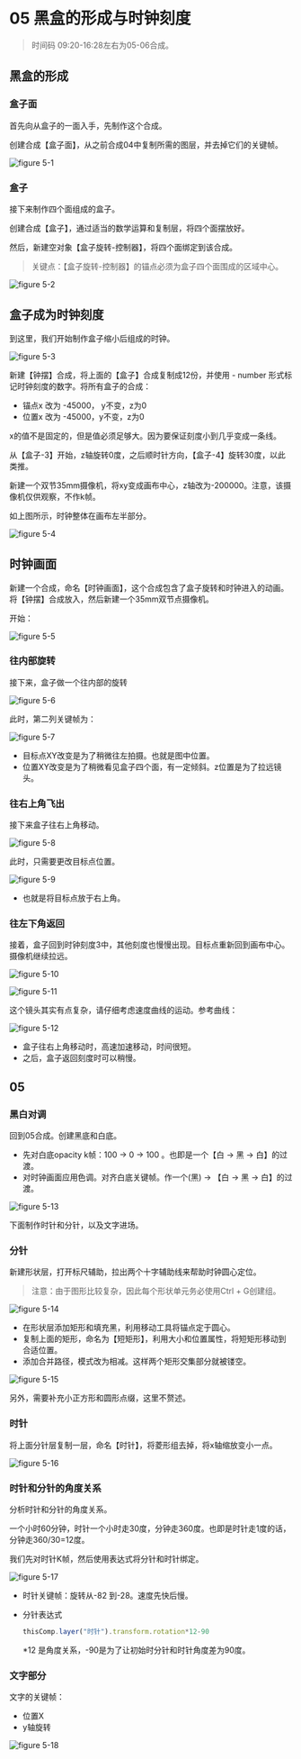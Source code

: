 # 05 黑盒的形成与时钟刻度

> 时间码 09:20-16:28左右为05-06合成。

## 黑盒的形成

### 盒子面

首先向从盒子的一面入手，先制作这个合成。

创建合成【盒子面】，从之前合成04中复制所需的图层，并去掉它们的关键帧。

![figure 5-1](assets/image-20210529221744509.png)

### 盒子

接下来制作四个面组成的盒子。

创建合成【盒子】，通过适当的数学运算和复制层，将四个面摆放好。

然后，新建空对象【盒子旋转-控制器】，将四个面绑定到该合成。

> 关键点：【盒子旋转-控制器】的锚点必须为盒子四个面围成的区域中心。

![figure 5-2](assets/image-20210529221933874.png)

## 盒子成为时钟刻度

到这里，我们开始制作盒子缩小后组成的时钟。

![figure 5-3](assets/image-20210529222455144.png)

新建【钟摆】合成，将上面的【盒子】合成复制成12份，并使用 - number 形式标记时钟刻度的数字。将所有盒子的合成：

- 锚点x 改为 -45000， y不变，z为0
- 位置x 改为 -45000，y不变，z为0

x的值不是固定的，但是值必须足够大。因为要保证刻度小到几乎变成一条线。

从【盒子-3】开始，z轴旋转0度，之后顺时针方向，【盒子-4】旋转30度，以此类推。

新建一个双节35mm摄像机，将xy变成画布中心，z轴改为-200000。注意，该摄像机仅供观察，不作k帧。

如上图所示，时钟整体在画布左半部分。

![figure 5-4](assets/image-20210529223118880.png)

## 时钟画面

新建一个合成，命名【时钟画面】，这个合成包含了盒子旋转和时钟进入的动画。将【钟摆】合成放入，然后新建一个35mm双节点摄像机。

开始：

![figure 5-5](assets/image-20210529234348468.png)

### 往内部旋转

接下来，盒子做一个往内部的旋转

![figure 5-6](assets/image-20210529234436435.png)

此时，第二列关键帧为：

![figure 5-7](assets/image-20210529234513611.png)

- 目标点XY改变是为了稍微往左拍摄。也就是图中位置。
- 位置XY改变是为了稍微看见盒子四个面，有一定倾斜。z位置是为了拉远镜头。

### 往右上角飞出

接下来盒子往右上角移动。

![figure 5-8](assets/image-20210529234730309.png)

此时，只需要更改目标点位置。

![figure 5-9](assets/image-20210529234802104.png)

- 也就是将目标点放于右上角。

### 往左下角返回

接着，盒子回到时钟刻度3中，其他刻度也慢慢出现。目标点重新回到画布中心。摄像机继续拉远。

![figure 5-10](assets/image-20210529235012183.png)

![figure 5-11](assets/image-20210529235053114.png)

这个镜头其实有点复杂，请仔细考虑速度曲线的运动。参考曲线：

![figure 5-12](assets/image-20210529235249160.png)

- 盒子往右上角移动时，高速加速移动，时间很短。
- 之后，盒子返回刻度时可以稍慢。

## 05

### 黑白对调

回到05合成。创建黑底和白底。

- 先对白底opacity k帧：100 -> 0 -> 100 。也即是一个【白 -> 黑 -> 白】的过渡。
- 对时钟画面应用色调。对齐白底关键帧。作一个(黑) -> 【白 -> 黑 -> 白】的过渡。

![figure 5-13](assets/image-20210530001449002.png)

下面制作时针和分针，以及文字进场。

### 分针

新建形状层，打开标尺辅助，拉出两个十字辅助线来帮助时钟圆心定位。

> 注意：由于图形比较复杂，因此每个形状单元务必使用Ctrl + G创建组。

![figure 5-14](assets/image-20210530163956746.png)

- 在形状层添加矩形和填充黑，利用移动工具将锚点定于圆心。
- 复制上面的矩形，命名为【短矩形】，利用大小和位置属性，将短矩形移动到合适位置。
- 添加合并路径，模式改为相减。这样两个矩形交集部分就被镂空。

![figure 5-15](assets/image-20210530170621591.png)

另外，需要补充小正方形和圆形点缀，这里不赘述。

### 时针

将上面分针层复制一层，命名【时针】，将菱形组去掉，将x轴缩放变小一点。

![figure 5-16](assets/image-20210530171212598.png)

### 时针和分针的角度关系

分析时针和分针的角度关系。

一个小时60分钟，时针一个小时走30度，分钟走360度。也即是时针走1度的话，分钟走360/30=12度。

我们先对时针K帧，然后使用表达式将分针和时针绑定。

![figure 5-17](assets/image-20210530172626820.png)

- 时针关键帧：旋转从-82 到-28。速度先快后慢。

- 分针表达式

  ```js
  thisComp.layer("时针").transform.rotation*12-90
  ```

  *12 是角度关系，-90是为了让初始时分针和时针角度差为90度。

### 文字部分

文字的关键帧：

- 位置X
- y轴旋转

![figure 5-18](assets/image-20210530173043911.png)





